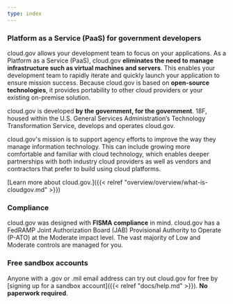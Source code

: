 ```yaml
---
type: index
---
```


### Platform as a Service (PaaS) for government developers

cloud.gov allows your development team to focus on your applications. As a Platform as a Service (PaaS), cloud.gov **eliminates the need to manage infrastructure such as virtual machines and servers**. This enables your development team to rapidly iterate and quickly launch your application to ensure mission success. Because cloud.gov is based on **open-source technologies**, it provides portability to other cloud providers or your existing on-premise solution.

cloud.gov is developed **by the government, for the government**. 18F, housed within the U.S. General Services Administration’s Technology Transformation Service, develops and operates cloud.gov.

cloud.gov's mission is to support agency efforts to improve the way they manage information technology. This can include growing more comfortable and familiar with cloud technology, which enables deeper partnerships with both industry cloud providers as well as vendors and contractors that prefer to build using cloud platforms.

[Learn more about cloud.gov.]({{< relref "overview/overview/what-is-cloudgov.md" >}})

### Compliance

cloud.gov was designed with **FISMA compliance** in mind. cloud.gov has a FedRAMP Joint Authorization Board (JAB) Provisional Authority to Operate (P-ATO) at the Moderate impact level.  The vast majority of Low and Moderate controls are managed for you.

### Free sandbox accounts

Anyone with a .gov or .mil email address can try out cloud.gov for free by [signing up for a sandbox account]({{< relref "docs/help.md" >}}). **No paperwork required**.


